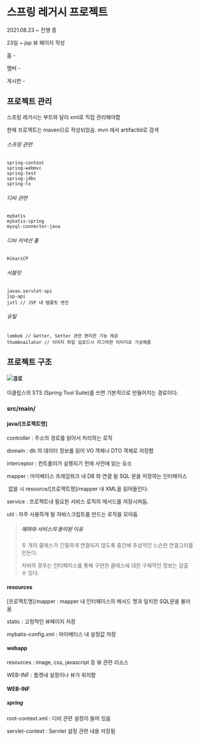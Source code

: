 # 스프링 레거시 프로젝트

2021.08.23 ~ 진행 중

23일 ~ jsp 뷰 페이지 작성

홈 - 

멤버 - 

게시판 -  



## 프로젝트 관리

스프링 레거시는 부트와 달리 xml로 직접 관리해야함

현재 프로젝트는 maven으로 작성되었슴. mvn 에서 artifactId로 검색

###### 스프링 관련

```
spring-context
spring-webmvc
spring-test
spring-jdbc
spring-tx
```

###### 디비 관련

```
mybatis
mybatis-spring
mysql-connector-java
```

###### 디비 커넥션 풀

```
HikariCP
```

###### 서블릿

```
javax.servlet-api
jsp-api
jstl // JSP 내 템플릿 엔진
```

###### 유틸

```
lombok // Getter, Setter 관련 편리한 기능 제공
thumbnailator // 이미지 파일 업로드시 자그마한 이미지로 가공해줌
```



## 프로젝트 구조

#### ![경로](https://user-images.githubusercontent.com/51068026/131460770-c81c06d6-e4ab-4a92-be99-487f156df838.PNG)

이클립스의 STS (Spring Tool Suite)를 쓰면 기본적으로 만들어지는 경로이다.

### src/main/

#### java/[프로젝트명]

controller : 주소의 경로를 읽어서 처리하는 로직

domain : db 의 데이터 정보를 읽어 VO 객체나 DTO 객체로 저장함

interceptor : 컨트롤러가 실행되기 전에 사전에 읽는 요소

mapper : 마이베티스 프레임워크 내 DB 와 연결 될  SQL 문을 저장하는 인터페이스

​                없을 시 resource/[프로젝트명]/mapper 내 XML을 읽어들인다.

service : 프로젝트내 필요한 서비스 로직의 매서드를 저장시켜둠.

 util : 자주 사용하게 될 자바스크립트를 만드는 로직을 모아둠



> ##### 매퍼와 서비스의 분리된 이유
>
> 두 개의 클래스가 긴밀하게 연결되지 않도록 중간에 추상적인 느슨한 연결고리를 만든다.
>
> 자바의 경우는 인터페이스를 통해 구현한 클래스에 대한 구체적인 정보는 감출 수 있다.



#### resources

 [프로젝트명]/mapper : mapper 내 인터페이스의 메서드 명과 일치한 SQL문을 불러옴

static : 고정적인 뷰페이지 저장

mybatis-config.xml : 마이베티스 내 설정값 저장



#### webapp

resources : image, css, javascript 등 뷰 관련 리소스

WEB-INF : 톰캣내 설정이나 뷰가 위치함



#### WEB-INF

##### spring 

root-context.xml : 디비 관련 설정이 들어 있음

servlet-context : Servlet 설정 관련 내용 저장됨

 

